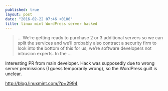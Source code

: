 ```yaml
---
published: true
layout: post
date: "2016-02-22 07:46 +0100"
title: linux mint WordPress server hacked
---
```



> ... We’re getting ready to purchase 2 or 3 additional servers so we can split the services and we’ll probably also contract a security firm to look into the bottom of this for us, we’re software developers not intrusion experts. In the ...

Interesting PR from main developer. Hack was supposedly due to wrong server permissions (I guess temporarily wrong), so the WordPress guilt is unclear.

<http://blog.linuxmint.com/?p=2994>
